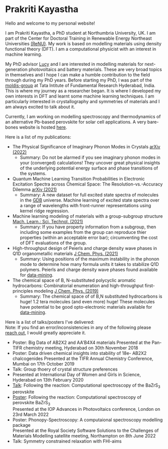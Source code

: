 # Prakriti Kayastha

Hello and welcome to my personal website!

I am Prakriti Kayastha, a PhD student at Northumbria University, UK. I am part of the Center for Doctoral Training in Renewable Energy Northeast Universities [(ReNU)](https://renu.northumbria.ac.uk/). My work is based on modelling materials using density functional theory (DFT). I am a computational physicist with an interest in machine learning. 

My PhD advisor [Lucy](https://lucydot.github.io/) and I are interested in modelling materials for next-generation photovoltaics and battery materials. These are very broad topics in themselves and I hope I can make a humble contribution to the field through during my PhD years. 
Before starting my PhD, I was part of the [moldis-group](https://moldis-group.github.io/) at Tata Intitute of Fundamental Research Hyderabad, India. This is where my journey as a researcher began. It is where I developed my own interests in DFT and learnt some machine learning techniques. I am particularly interested in crystallography and symmetries of materials and I am always excited to talk about it. 

Currently, I am working on modelling spectroscopy and thermodynamics of an alternative Pb-based perovskite for solar cell applications. A very bare-bones website is hosted [here](https://prakayastha.github.io/chalcogenide_perovskite/).

Here is a list of my publications:
- The Physical Significance of Imaginary Phonon Modes in Crystals [arXiv (2022)](https://arxiv.org/pdf/2203.01244.pdf)
  - Summary: Do not be alarmed if you see imaginary phonon modes in your (converged) calculations! They uncover great physical insights of the underlying potential energy surface and phase transitions of the systems. 
- Quantum Machine Learning Transition Probabilities in Electronic Excitation Spectra across Chemical Space: The Resolution-vs.-Accuracy Dilemma [arXiv (2021)](https://arxiv.org/pdf/2110.11798.pdf)
  - Summary: A new dataset for full excited state spectra of molecules in the [GDB](https://doi.org/10.1021/ci600423u) universe. Machine learning of excited state spectra over a range of wavelengths with front-runner representations using kernel ridge regression. 
- Machine learning modeling of materials with a group-subgroup structure [Mach. Learn.: Sci. Technol. (2021)](https://doi.org/10.1088/2632-2153/abffe9)
  - Summary: If you have property information from a subgroup, then including some examples from the group can reproduce thier properties (within an acceptable error bar); circumventing the cost of DFT evaluations of the group. 
- High-throughput design of Peierls and charge density wave phases in Q1D organometallic materials [J Chem. Phys. (2021)](https://doi.org/10.1063/5.0041717) 
  - Summary: Using positions of the maximum instability in the phonon mode to determine how many formula units it takes to stabilize Q1D polymers. Peierls and charge density wave phases found available for [data-mining](https://moldis.tifrh.res.in/db/rmq1d). 
- The chemical space of B, N-substituted polycyclic aromatic hydrocarbons: Combinatorial enumeration and high-throughput first-principles modeling [J Chem. Phys. (2019)](https://doi.org/10.1063/1.5088083)
  - Summary: The chemical space of of B,N substituted hydrocarbons is huge! 1.2 tera molecules (and even more) huge! These molecules have potential to be good opto-electronic materials available for [data-mining](https://moldis.tifrh.res.in/db/dbbnpah). 
 
Here is a list of talks/posters I've delivered:   
Note: If you find an error/inconsistencies in any of the following please [reach out](mailto:prakayastha314@gmail.com), I would greatly appreciate it. 
- Poster: Big Data of AB2X2 and AA'B4X4 materials 
  Presented at the Pan-TIFR chemistry meeting, Hyderabad on 30th November 2018
- Poster: Data driven chemical insights into stability of 18e- AB2X2 chalcogenides 
  Presented at the TIFR Annual Chemistry Conference, Mumbai on 17th October 2019 
- Talk: Group thoery of crystal structure preferences 
- Presented at International Day of Women and Girls in Science, Hyderabad on 13th February 2020 
- [Talk](./talks/PV_meeting_chalcogenides_perovskites.pdf): Following the reaction: Computational spectroscopy of the BaZrS<sub>3</sub> perovskite 
- [Poster](./talks/BaZrS3_23March2022.pdf): Following the reaction: Computational spectroscopy of perovskite BaZrS<sub>3</sub>  
  Presented at the IOP Advances in Photovoltaics conference, London on 23rd March 2022 
- Poster: Phonopy-Spectroscopy: A computaional spectroscopy modelling package  
  Presented at the Royal Society Software Solutions to the Challenges of Materials Modelling satellite meeting, Northampton on 8th June 2022 
- Talk: Symmetry constrained relaxation with FHI-aims 
